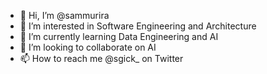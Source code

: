 - 👋 Hi, I’m @sammurira
- 👀 I’m interested in Software Engineering and Architecture
- 🌱 I’m currently learning Data Engineering and AI
- 💞️ I’m looking to collaborate on AI
- 📫 How to reach me @sgick_ on Twitter

<!---
sammurira/sammurira is a ✨ special ✨ repository because its `README.md` (this file) appears on your GitHub profile.
You can click the Preview link to take a look at your changes.
--->
